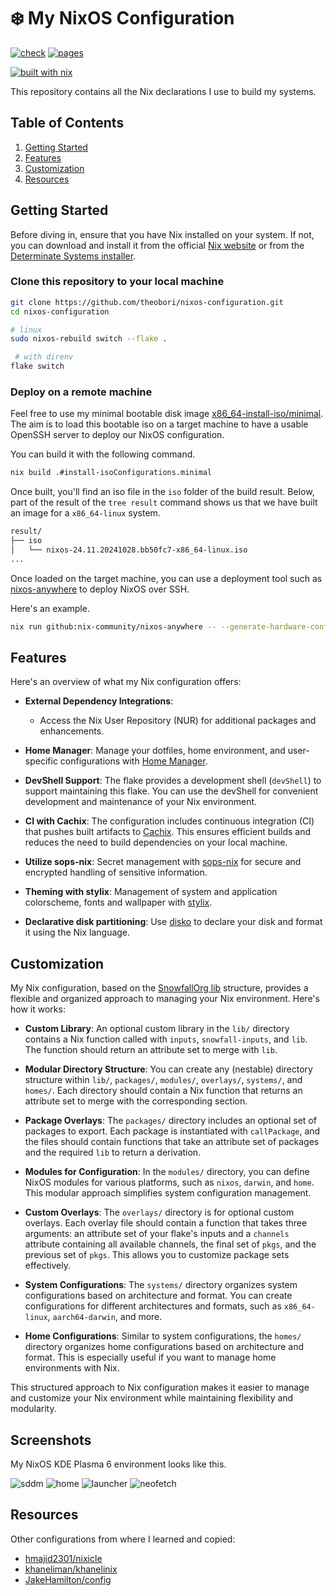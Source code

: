 # ❄️ My NixOS Configuration

[![check](https://github.com/theobori/nixos-configuration/actions/workflows/check.yml/badge.svg)](https://github.com/theobori/nixos-configuration/actions/workflows/check.yml) [![pages](https://github.com/theobori/nixos-configuration/actions/workflows/pages.yml/badge.svg)](https://github.com/theobori/nixos-configuration/actions/workflows/pages.yml)

[![built with nix](https://builtwithnix.org/badge.svg)](https://builtwithnix.org)

This repository contains all the Nix declarations I use to build my systems.

## Table of Contents

1. [Getting Started](#getting-started)
2. [Features](#features)
3. [Customization](#customization)
4. [Resources](#resources)

## Getting Started

Before diving in, ensure that you have Nix installed on your system. If not, you
can download and install it from the official
[Nix website](https://nixos.org/download.html) or from the
[Determinate Systems installer](https://github.com/DeterminateSystems/nix-installer).

### Clone this repository to your local machine

```bash
git clone https://github.com/theobori/nixos-configuration.git
cd nixos-configuration

# linux
sudo nixos-rebuild switch --flake .

 # with direnv
flake switch
```

### Deploy on a remote machine

Feel free to use my minimal bootable disk image [x86_64-install-iso/minimal](/systems/x86_64-install-iso/minimal/default.nix). The aim is to load this bootable iso on a target machine to have a usable OpenSSH server to deploy our NixOS configuration.

You can build it with the following command. 

```bash
nix build .#install-isoConfigurations.minimal
```

Once built, you'll find an iso file in the `iso` folder of the build result. Below, part of the result of the `tree result` command shows us that we have built an image for a `x86_64-linux` system.

```bash
result/
├── iso
│   └── nixos-24.11.20241028.bb50fc7-x86_64-linux.iso
...
```

Once loaded on the target machine, you can use a deployment tool such as [nixos-anywhere](https://numtide.com/projects/nixos-anywhere/) to deploy NixOS over SSH. 

Here's an example.

```bash
nix run github:nix-community/nixos-anywhere -- --generate-hardware-config nixos-generate-config systems/x86_64-linux/vm/hardware-configuration.nix nixos@<destination> --flake .#<system-name>
```

## Features

Here's an overview of what my Nix configuration offers:

- **External Dependency Integrations**:
  - Access the Nix User Repository (NUR) for additional packages and
    enhancements.

- **Home Manager**: Manage your dotfiles, home environment, and user-specific
  configurations with [Home Manager](https://github.com/nix-community/home-manager).

- **DevShell Support**: The flake provides a development shell (`devShell`) to
  support maintaining this flake. You can use the devShell for convenient
  development and maintenance of your Nix environment.

- **CI with Cachix**: The configuration includes continuous integration (CI)
  that pushes built artifacts to [Cachix](https://github.com/cachix/cachix). This ensures efficient builds and
  reduces the need to build dependencies on your local machine.

- **Utilize sops-nix**: Secret management with [sops-nix](https://github.com/Mic92/sops-nix) for secure and encrypted
  handling of sensitive information.

- **Theming with stylix**: Management of system and application colorscheme,
  fonts and wallpaper with [stylix](https://stylix.danth.me).

- **Declarative disk partitioning**: Use [disko](https://github.com/nix-community/disko) to declare your disk and format it
  using the Nix language.

## Customization

My Nix configuration, based on the [SnowfallOrg lib](https://github.com/snowfallorg/lib) structure, provides a
flexible and organized approach to managing your Nix environment. Here's how it
works:

- **Custom Library**: An optional custom library in the `lib/` directory
  contains a Nix function called with `inputs`, `snowfall-inputs`, and `lib`.
  The function should return an attribute set to merge with `lib`.

- **Modular Directory Structure**: You can create any (nestable) directory
  structure within `lib/`, `packages/`, `modules/`, `overlays/`, `systems/`, and
  `homes/`. Each directory should contain a Nix function that returns an
  attribute set to merge with the corresponding section.

- **Package Overlays**: The `packages/` directory includes an optional set of
  packages to export. Each package is instantiated with `callPackage`, and the
  files should contain functions that take an attribute set of packages and the
  required `lib` to return a derivation.

- **Modules for Configuration**: In the `modules/` directory, you can define
  NixOS modules for various platforms, such as `nixos`, `darwin`, and `home`.
  This modular approach simplifies system configuration management.

- **Custom Overlays**: The `overlays/` directory is for optional custom
  overlays. Each overlay file should contain a function that takes three
  arguments: an attribute set of your flake's inputs and a `channels` attribute
  containing all available channels, the final set of `pkgs`, and the previous
  set of `pkgs`. This allows you to customize package sets effectively.

- **System Configurations**: The `systems/` directory organizes system
  configurations based on architecture and format. You can create configurations
  for different architectures and formats, such as `x86_64-linux`,
  `aarch64-darwin`, and more.

- **Home Configurations**: Similar to system configurations, the `homes/`
  directory organizes home configurations based on architecture and format. This
  is especially useful if you want to manage home environments with Nix.

This structured approach to Nix configuration makes it easier to manage and
customize your Nix environment while maintaining flexibility and modularity.

## Screenshots

My NixOS KDE Plasma 6 environment looks like this.

![sddm](./docs/docs/images/sddm.png)
![home](./docs/docs/images/home.png)
![launcher](./docs/docs/images/launcher.png)
![neofetch](./docs/docs/images/neofetch.png)

## Resources

Other configurations from where I learned and copied:

- [hmajid2301/nixicle](https://gitlab.com/hmajid2301/nixicle)
- [khaneliman/khanelinix](https://github.com/khaneliman/khanelinix)
- [JakeHamilton/config](https://github.com/jakehamilton/config)

